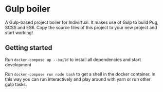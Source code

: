 # Gulp boiler

A Gulp-based project boiler for Indivirtual. It makes use of Gulp to build Pug, SCSS and ES6. Copy the source files of this project to your new project and start working!

## Getting started

Run ```docker-compose up --build``` to install all dependencies and start development

Run ```docker-compose run node bash``` to get a shell in the docker container. In this way you can run interactively and play around with yarn or run other gulp tasks.